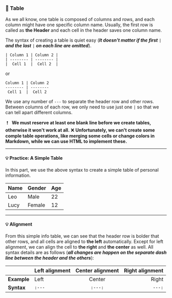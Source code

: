 ### :bookmark: Table

As we all know, one table is composed of columns and rows, and each column might have one specific column name. Usually, the first row is called as **the Header** and each cell in the header saves one column name.

The syntax of creating a table is quiet easy (_**It doesn't matter if the first**_ ```|``` _**and the last**_ ```|``` _**on each line are omitted**_).

```
| Column 1 | Column 2 |
| -------- | -------- |
|  Cell 1  |  Cell 2  |
```

or

```
Column 1 | Column 2
-------- | --------
 Cell 1  |  Cell 2 
```

We use any number of ```---``` to separate the header row and other rows. Between columns of each row, we only need to use just one ```|``` so that we can tell apart different columns.

&nbsp;:heavy_exclamation_mark: &nbsp;&nbsp;**We must reserve at least one blank line before we create tables, otherwise it won't work at all.**
:x: **Unfortunately, we can't create some comple table operations, like merging some cells or change colors in Markdown, while we can use HTML to implement these.**

---

#### :bulb: Practice: A Simple Table

In this part, we use the above syntax to create a simple table of personal information.

| Name | Gender | Age |
| ---- | ------ | --- |
| Leo  | Male   | 22  |
| Lucy | Female | 12  |

---

#### :bulb: Alignment

From this simple info table, we can see that the header row is bolder that other rows, and all cells are aligned to **the left** automatically. Except for left alignment, we can align the cell to **the right** and **the center** as well. All syntax details are as follows (**_all changes are happen on the separate dash line between the header and the others_**):

|              | Left alignment | Center alignment | Right alignment |
|     ---      |     :---       |      :---:       |      ---:       |
| **Example**  |     Left       |      Center      |      Right      |
| **Syntax**   |  ```:---```    |   ```:---:```    |    ```---:```   |
